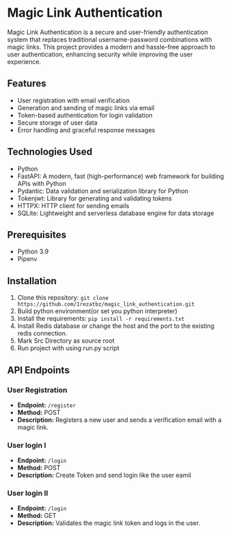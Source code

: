 # Magic Link Authentication

Magic Link Authentication is a secure and user-friendly authentication system that replaces traditional username-password combinations with magic links. This project provides a modern and hassle-free approach to user authentication, enhancing security while improving the user experience.

## Features

- User registration with email verification
- Generation and sending of magic links via email
- Token-based authentication for login validation
- Secure storage of user data
- Error handling and graceful response messages

## Technologies Used

- Python
- FastAPI: A modern, fast (high-performance) web framework for building APIs with Python
- Pydantic: Data validation and serialization library for Python
- Tokenjwt: Library for generating and validating tokens
- HTTPX: HTTP client for sending emails
- SQLite: Lightweight and serverless database engine for data storage

## Prerequisites

- Python 3.9
- Pipenv

## Installation

1. Clone this repository: `git clone https://github.com/1rezatbz/magic_link_authentication.git`
2. Build python environment(or set you python interpreter) 
3. Install the requirements: `pip install -r requirements.txt`
4. Install Redis database or change the host and the port to the existing redis connection.
5. Mark Src Directory as source root
5. Run project with using run.py script

## API Endpoints

### User Registration

- **Endpoint:** `/register`
- **Method:** POST
- **Description:** Registers a new user and sends a verification email with a magic link.

### User login I
- **Endpoint:** `/login`
- **Method:** POST
- **Description:** Create Token and send login like the user eamil

### User login II

- **Endpoint:** `/login`
- **Method:** GET
- **Description:** Validates the magic link token and logs in the user.
